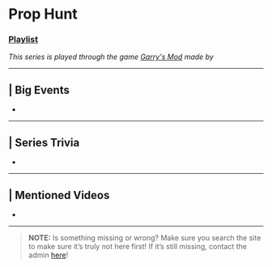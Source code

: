 # Prop Hunt
### [Playlist](https://www.youtube.com/playlist?list=PLwljWXtmIKiRgYZKOhNdA2YuXGB4Crikj)
*This series is played through the game [Garry's Mod]() made by []()*

----

## | Big Events
- 

----

## | Series Trivia
- 

----
 
## | Mentioned Videos
- []()
 
----
 
> **NOTE:** Is something missing or wrong? Make sure you search the site to make sure it’s truly not here first! If it’s still missing, contact the admin [here](../chapter_2.html)!